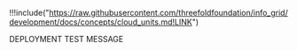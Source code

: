 !!!include("https://raw.githubusercontent.com/threefoldfoundation/info_grid/development/docs/concepts/cloud_units.md!LINK")


DEPLOYMENT TEST MESSAGE
